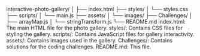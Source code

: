 interactive-photo-gallery/
│
├── index.html
├── styles/
│   └── styles.css
├── scripts/
│   └── main.js
├── assets/
│   └── images/
├── Challenges/
│   ├── arrayMap.js
│   └── stringTransform.js
└── README.md
index.html: The main HTML file for the photo gallery.
styles/: Contains CSS files for styling the gallery.
scripts/: Contains JavaScript files for gallery interactivity.
assets/: Contains images used in the gallery.
Challenges/: Contains solutions for the coding challenges.
README.md: This file.
